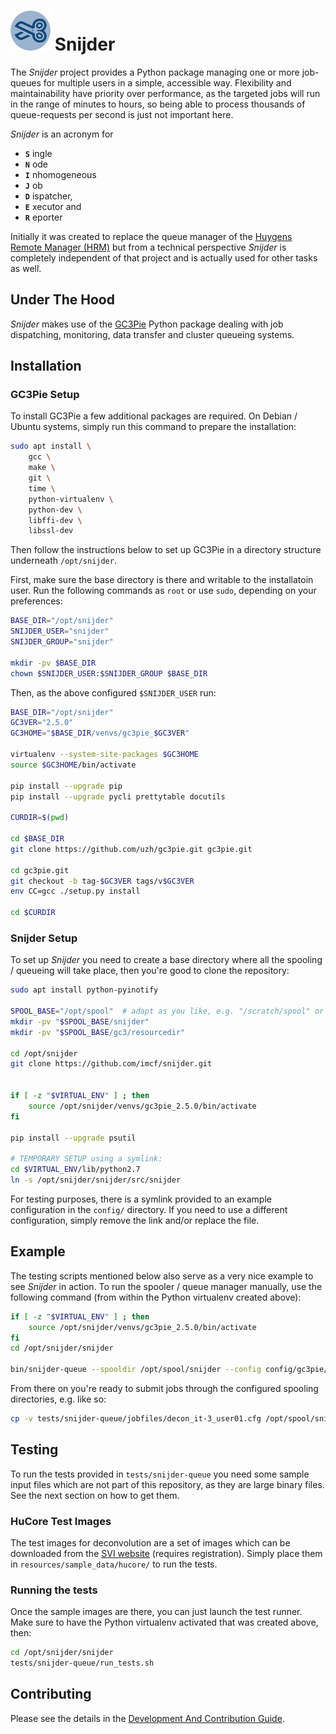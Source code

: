 # ![Snijder logo][img_snijder_logo] Snijder

The _Snijder_ project provides a Python package managing one or more job-queues
for multiple users in a simple, accessible way. Flexibility and maintainability
have priority over performance, as the targeted jobs will run in the range of
minutes to hours, so being able to process thousands of queue-requests per
second is just not important here.

_Snijder_ is an acronym for
* **`S`** ingle
* **`N`** ode
* **`I`** nhomogeneous
* **`J`** ob
* **`D`** ispatcher,
* **`E`** xecutor and
* **`R`** eporter

Initially it was created to replace the queue manager of the [Huygens Remote
Manager (HRM)](http://huygens-rm.org/) but from a technical perspective
_Snijder_ is completely independent of that project and is actually used for
other tasks as well.


## Under The Hood

_Snijder_ makes use of the [GC3Pie](https://github.com/imcf/gc3pie) Python
package dealing with job dispatching, monitoring, data transfer and cluster
queueing systems.

## Installation

### GC3Pie Setup

To install GC3Pie a few additional packages are required. On Debian / Ubuntu
systems, simply run this command to prepare the installation:

```bash
sudo apt install \
    gcc \
    make \
    git \
    time \
    python-virtualenv \
    python-dev \
    libffi-dev \
    libssl-dev
```

Then follow the instructions below to set up GC3Pie in a directory structure
underneath `/opt/snijder`.

First, make sure the base directory is there and writable to the installatoin
user. Run the following commands as `root` or use `sudo`, depending on your
preferences:

```bash
BASE_DIR="/opt/snijder"
SNIJDER_USER="snijder"
SNIJDER_GROUP="snijder"

mkdir -pv $BASE_DIR
chown $SNIJDER_USER:$SNIJDER_GROUP $BASE_DIR
```

Then, as the above configured `$SNIJDER_USER` run:

```bash
BASE_DIR="/opt/snijder"
GC3VER="2.5.0"
GC3HOME="$BASE_DIR/venvs/gc3pie_$GC3VER"

virtualenv --system-site-packages $GC3HOME
source $GC3HOME/bin/activate

pip install --upgrade pip
pip install --upgrade pycli prettytable docutils

CURDIR=$(pwd)

cd $BASE_DIR
git clone https://github.com/uzh/gc3pie.git gc3pie.git

cd gc3pie.git
git checkout -b tag-$GC3VER tags/v$GC3VER
env CC=gcc ./setup.py install

cd $CURDIR
```

### Snijder Setup

To set up _Snijder_ you need to create a base directory where all the spooling /
queueing will take place, then you're good to clone the repository:

```bash
sudo apt install python-pyinotify

SPOOL_BASE="/opt/spool"  # adapt as you like, e.g. "/scratch/spool" or similar
mkdir -pv "$SPOOL_BASE/snijder"
mkdir -pv "$SPOOL_BASE/gc3/resourcedir"

cd /opt/snijder
git clone https://github.com/imcf/snijder.git


if [ -z "$VIRTUAL_ENV" ] ; then
    source /opt/snijder/venvs/gc3pie_2.5.0/bin/activate
fi

pip install --upgrade psutil

# TEMPORARY SETUP using a symlink:
cd $VIRTUAL_ENV/lib/python2.7
ln -s /opt/snijder/snijder/src/snijder
```

For testing purposes, there is a symlink provided to an example configuration in the
`config/` directory. If you need to use a different configuration, simply remove the
link and/or replace the file.

## Example

The testing scripts mentioned below also serve as a very nice example to see
_Snijder_ in action. To run the spooler / queue manager manually, use the
following command (from within the Python virtualenv created above):

```bash
if [ -z "$VIRTUAL_ENV" ] ; then
    source /opt/snijder/venvs/gc3pie_2.5.0/bin/activate
fi
cd /opt/snijder/snijder

bin/snijder-queue --spooldir /opt/spool/snijder --config config/gc3pie/localhost.conf -v
```

From there on you're ready to submit jobs through the configured spooling
directories, e.g. like so:

```bash
cp -v tests/snijder-queue/jobfiles/decon_it-3_user01.cfg /opt/spool/snijder/spool/new/
```

## Testing

To run the tests provided in `tests/snijder-queue` you need some sample input
files which are not part of this repository, as they are large binary files. See
the next section on how to get them.

### HuCore Test Images

The test images for deconvolution are a set of images which can be downloaded
from the [SVI website](https://svi.nl/DemoImages) (requires registration).
Simply place them in `resources/sample_data/hucore/` to run the tests.

### Running the tests

Once the sample images are there, you can just launch the test runner. Make sure
to have the Python virtualenv activated that was created above, then:

```bash
cd /opt/snijder/snijder
tests/snijder-queue/run_tests.sh
```

## Contributing

Please see the details in the [Development And Contribution
Guide](CONTRIBUTING.md).

[img_snijder_logo]: https://raw.githubusercontent.com/imcf/snijder/master/resources/artwork/snijder-logo-blue-64.png